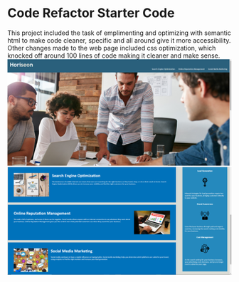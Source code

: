 # Code Refactor Starter Code
This project included the task of emplimenting and optimizing with semantic html to make code cleaner, specific and all around give it more accessibility. 
Other changes made to the web page included css optimization, which knocked off around 100 lines of code making it cleaner and make sense.
![](2022-10-27-18-26-51.png)
![](2022-10-27-18-27-13.png)